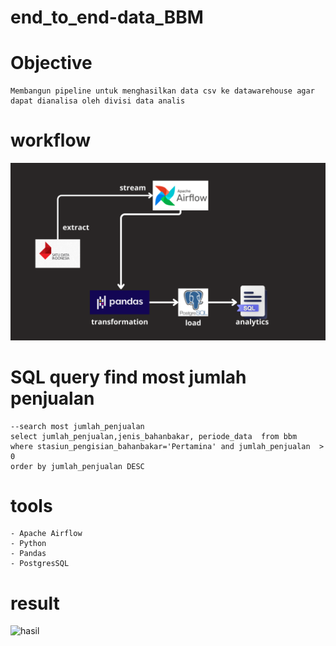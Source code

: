 # end_to_end-data_BBM


# Objective 
```
Membangun pipeline untuk menghasilkan data csv ke datawarehouse agar dapat dianalisa oleh divisi data analis
```


# workflow
![workflow](Line_work_DE.png)


# SQL query find most jumlah penjualan
```
--search most jumlah_penjualan
select jumlah_penjualan,jenis_bahanbakar, periode_data  from bbm
where stasiun_pengisian_bahanbakar='Pertamina' and jumlah_penjualan  > 0
order by jumlah_penjualan DESC
```


# tools
```
- Apache Airflow 
- Python 
- Pandas
- PostgresSQL
```

# result
![hasil]()
